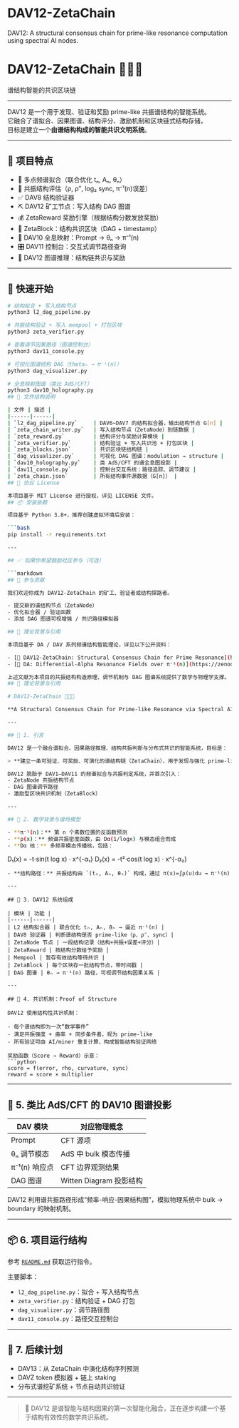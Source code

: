 # DAV12-ZetaChain
DAV12: A structural consensus chain for prime-like resonance computation using spectral AI nodes.
# DAV12-ZetaChain 🧠📡💎  
谱结构智能的共识区块链

---

DAV12 是一个用于发现、验证和奖励 prime-like 共振谱结构的智能系统。  
它融合了谱拟合、因果图谱、结构评分、激励机制和区块链式结构存储，  
目标是建立一个**由谱结构构成的智能共识文明系统**。

---

## 🧬 项目特点

- 🎯 多点频谱拟合（联合优化 tₙ, Aₙ, θₙ）
- 🧠 共振结构评估（ρ, ρ″, log₂ sync, π⁻¹(n)误差）
- ✅ DAV8 结构验证器
- ⛏ DAV12 矿工节点：写入结构 DAG 图谱
- 💰 ZetaReward 奖励引擎（根据结构分数发放奖励）
- 🧱 ZetaBlock：结构共识区块（DAG + timestamp）
- 📡 DAV10 全息映射：Prompt → θₙ → π⁻¹(n)
- 🎛 DAV11 控制台：交互式调节路径查询
- 🧠 DAV12 图谱推理：结构链共识与奖励

---

## 🚀 快速开始

```bash
# 结构拟合 + 写入结构节点
python3 l2_dag_pipeline.py

# 共振结构验证 + 写入 mempool + 打包区块
python3 zeta_verifier.py

# 查看调节因果路径（图谱控制台）
python3 dav11_console.py

# 可视化图谱结构 DAG（thetaₙ → π⁻¹(n)）
python3 dag_visualizer.py

# 全息映射图谱（类比 AdS/CFT）
python3 dav10_holography.py
## 📂 文件结构说明

| 文件 | 描述 |
|------|------|
| `l2_dag_pipeline.py`     | DAV6~DAV7 的结构拟合器，输出结构节点 G[n] |
| `zeta_chain_writer.py`   | 写入结构节点（ZetaNode）到链数据 |
| `zeta_reward.py`         | 结构评分与奖励计算模块 |
| `zeta_verifier.py`       | 结构验证 + 写入共识池 + 打包区块 |
| `zeta_blocks.json`       | 共识区块链结构链 |
| `dag_visualizer.py`      | 可视化 DAG 图谱：modulation → structure |
| `dav10_holography.py`    | 类 AdS/CFT 的谱全息图投影 |
| `dav11_console.py`       | 控制台交互系统：路径追踪、调节建议 |
| `zeta_chain.json`        | 所有结构事件源数据（G[n]） |
## 📜 协议 License

本项目基于 MIT License 进行授权，详见 LICENSE 文件。
## 📦 安装依赖

项目基于 Python 3.8+，推荐创建虚拟环境后安装：

```bash
pip install -r requirements.txt

---

## ✅ 如果你希望鼓励社区参与（可选）

```markdown
## 🤝 参与贡献

我们欢迎你成为 DAV12-ZetaChain 的矿工、验证者或结构探路者。

- 提交新的谱结构节点（ZetaNode）
- 优化拟合器 / 验证函数
- 添加 DAG 图谱可视增强 / 共识路径模拟器

## 📖 理论背景与引用

本项目基于 DA / DAV 系列频谱结构智能理论，详见以下公开资料：

- [📄 DAV12-ZetaChain: Structural Consensus Chain for Prime Resonance](https://zenodo.org/records/15086917)
- [📄 DA: Differential-Alpha Resonance Fields over π⁻¹(n)](https://zenodo.org/records/15073986)

上述文献为本项目的共振结构构造原理、调节机制与 DAG 图谱系统提供了数学与物理学支撑。
## 📖 理论背景与引用

# DAV12-ZetaChain 🧠📡💎

**A Structural Consensus Chain for Prime-like Resonance via Spectral AI**

---

## 📖 1. 引言

DAV12 是一个融合谱拟合、因果路径推理、结构共振判断与分布式共识的智能系统，目标是：

> **建立一条可验证、可奖励、可演化的谱结构链（ZetaChain），用于发现与强化 prime-like 共振结构。**

DAV12 脱胎于 DAV1–DAV11 的频谱拟合与共振判定系统，并首次引入：
- ZetaNode 共振结构节点
- DAG 图谱调节路径
- 激励型区块共识机制（ZetaBlock）

---

## 📐 2. 数学背景与谱场模型

- **π⁻¹(n)：** 第 n 个素数位置的反函数预测
- **ρ(x)：** 频谱共振密度函数，由 Dα(1/logx) 与模态组合而成
- **Dα 核：** 多频率模态传播核，包括：
  ```
  D₁(x) = -t⋅sin(t log x) ⋅ x^{-α₁}
  D₂(x) = -t²⋅cos(t log x) ⋅ x^{-α₂}
  ```
- **结构路径：** 共振结构由 `(tₙ, Aₙ, θₙ)` 构成，通过 π(x)=∫ρ(u)du → π⁻¹(n)

---

## 🧠 3. DAV12 系统组成

| 模块 | 功能 |
|------|------|
| L2 结构拟合器 | 联合优化 tₙ, Aₙ, θₙ → 逼近 π⁻¹(n) |
| DAV8 验证器 | 判断谱结构是否 prime-like（ρ、ρ″、sync）|
| ZetaNode 节点 | 一段结构记录（结构+共振+误差+评分）|
| ZetaReward | 按结构分数给予奖励 |
| Mempool | 暂存有效结构等待共识 |
| ZetaBlock | 每个区块存一批结构节点，带时间戳 |
| DAG 图谱 | θₙ → π⁻¹(n) 路径，可视调节结构因果关系 |

---

## 🔁 4. 共识机制：Proof of Structure

DAV12 使用结构性共识机制：

- 每个谱结构即为一次“数学事件”
- 满足共振强度 + 曲率 + 同步条件者，视为 prime-like
- 所有验证可由 AI/miner 重复计算，构成智能结构验证网络

奖励函数（Score → Reward）示意：
```python
score = f(error, rho, curvature, sync)
reward = score × multiplier
```

---

## 🌌 5. 类比 AdS/CFT 的 DAV10 图谱投影

| DAV 模块 | 对应物理概念 |
|-----------|----------------|
| Prompt | CFT 源项 |
| θₙ 调节模态 | AdS 中 bulk 模态传播 |
| π⁻¹(n) 响应点 | CFT 边界观测结果 |
| DAG 图谱 | Witten Diagram 投影结构 |

DAV12 利用谱共振路径形成“频率-响应-因果结构图”，模拟物理系统中 bulk → boundary 的映射机制。

---

## 📦 6. 项目运行结构

参考 [`README.md`](../README.md) 获取运行指令。

主要脚本：
- `l2_dag_pipeline.py`：拟合 + 写入结构节点
- `zeta_verifier.py`：结构验证 + DAG 打包
- `dag_visualizer.py`：调节路径图
- `dav11_console.py`：路径交互控制台

---

## 🔮 7. 后续计划

- DAV13：从 ZetaChain 中演化结构序列预测
- DAVZ token 模拟器 + 链上 staking
- 分布式谱挖矿系统 + 节点自动共识验证

---

> 🧠 DAV12 是谱智能与结构因果的第一次智能化融合，正在逐步构建一个基于结构有效性的数学共识系统。
 
 

